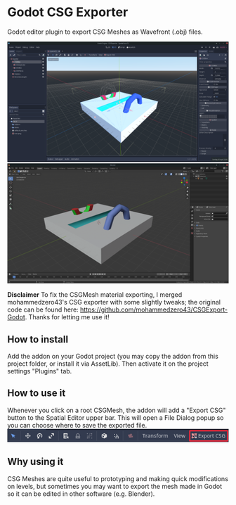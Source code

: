 # Godot CSG Exporter
Godot editor plugin to export CSG Meshes as Wavefront (.obj) files.

![Godot CSG Mesh](demo/godot_screenshot.png)
![Exporter Wavefront Mesh on Blender](demo/blender_screenshot.png)

**Disclaimer** To fix the CSGMesh material exporting, I merged mohammedzero43's CSG exporter with some slightly tweaks; the original code can be found here: https://github.com/mohammedzero43/CSGExport-Godot. Thanks for letting me use it!

## How to install
Add the addon on your Godot project (you may copy the addon from this project folder, or install it via AssetLib). Then activate it on the project settings "Plugins" tab.

## How to use it
Whenever you click on a root CSGMesh, the addon will add a "Export CSG" button to the Spatial Editor upper bar. This will open a File Dialog popup so you can choose where to save the exported file.
![Exporter option on Godot spatial container](demo/exporter_option.png)

## Why using it
CSG Meshes are quite useful to prototyping and making quick modifications on levels, but sometimes you may want to export the mesh made in Godot so it can be edited in other software (e.g. Blender).
